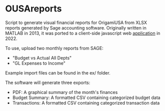 # OUSAreports

Script to generate visual financial reports for OrigamiUSA from XLSX reports
generated by Sage accounting software. Originally written in MATLAB in 2013, it
was ported to a client-side javascript web 
[application](https://origamimagiro.github.io/OUSAreports/) in 2022. 

To use, upload two monthly reports from SAGE:

- "Budget vs Actual All Depts" 
- "GL Expenses to Income"

Example import files can be found in the ex/ folder.

The software will generate three exports:

- PDF: A graphical summary of the month's finances
- Budget Summary: A formatted CSV containing categorized budget data
- Transactions: A formatted CSV containing categorized transaction data
